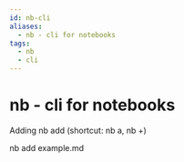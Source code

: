 ```yaml
---
id: nb-cli
aliases:
  - nb - cli for notebooks
tags:
  - nb
  - cli
---
```


# nb - cli for notebooks

Adding 
nb add (shortcut: nb a, nb +)

nb add example.md

